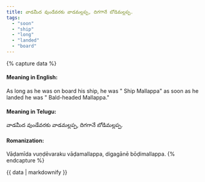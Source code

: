 ```yaml
---
title: వాడమీద వుండేవరకు వాడమల్లప్ప, దిగగానే బోడిమల్లప్ప.
tags:
  - "soon"
  - "ship"
  - "long"
  - "landed"
  - "board"
---
```


{% capture data %}
#### Meaning in English:
As long as he was on board his ship, he was " Ship Mallappa" as soon as he landed he was " Bald-headed Mallappa."

#### Meaning in Telugu:
వాడమీద వుండేవరకు వాడమల్లప్ప, దిగగానే బోడిమల్లప్ప.

#### Romanization:
Vāḍamīda vuṇḍēvaraku vāḍamallappa, digagānē bōḍimallappa.
{% endcapture %}

{{ data | markdownify }}

